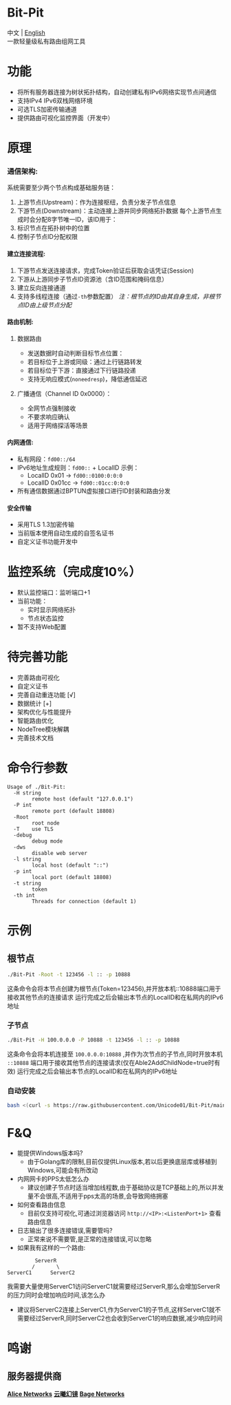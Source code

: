 # Bit-Pit
中文 | [English](https://github.com/Unicode01/Bit-Pit/blob/main/README.md)  
一款轻量级私有路由组网工具  
# 功能
* 将所有服务器连接为树状拓扑结构，自动创建私有IPv6网络实现节点间通信  
* 支持IPv4 IPv6双栈网络环境  
* 可选TLS加密传输通道  
* 提供路由可视化监控界面（开发中）  

# 原理
### 通信架构:
系统需要至少两个节点构成基础服务链：  
1. 上游节点(Upstream)：作为连接枢纽，负责分发子节点信息
2. 下游节点(Downstream)：主动连接上游并同步网络拓扑数据
每个上游节点生成时会分配8字节唯一ID，该ID用于：  
1. 标识节点在拓扑树中的位置  
2. 控制子节点ID分配权限  

#### 建立连接流程:
1. 下游节点发送连接请求，完成Token验证后获取会话凭证(Session)
2. 下游从上游同步子节点ID资源池（含ID范围和掩码信息）
3. 建立反向连接通道
4. 支持多线程连接（通过`-th`参数配置）
*注：根节点的ID由其自身生成，非根节点ID由上级节点分配*

#### 路由机制:
1. 数据路由
    * 发送数据时自动判断目标节点位置：
    * 若目标位于上游或同级：通过上行链路转发
    * 若目标位于下游：直接通过下行链路投递
    * 支持无响应模式(`noneedresp`)，降低通信延迟

2. 广播通信（Channel ID 0x0000）：
    * 全网节点强制接收
    * 不要求响应确认
    * 适用于网络探活等场景

#### 内网通信:
* 私有网段：`fd00::/64`
* IPv6地址生成规则：`fd00::` + LocalID
示例：
  * LocalID 0x01 → `fd00::0100:0:0:0`
  * LocalID 0x01cc → `fd00::01cc:0:0:0`
* 所有通信数据通过BPTUN虚拟接口进行ID封装和路由分发

#### 安全传输
* 采用TLS 1.3加密传输
* 当前版本使用自动生成的自签名证书
* 自定义证书功能开发中

# 监控系统（完成度10%）
* 默认监控端口：监听端口+1
* 当前功能：
  * 实时显示网络拓扑
  * 节点状态监控
* 暂不支持Web配置

# 待完善功能
* 完善路由可视化  
* 自定义证书  
* 完善自动重连功能 [√]  
* 数据统计 [+]  
* 架构优化与性能提升  
* 智能路由优化
* NodeTree模块解耦  
* 完善技术文档  

# 命令行参数
```
Usage of ./Bit-Pit:
  -H string
        remote host (default "127.0.0.1")
  -P int
        remote port (default 18808)
  -Root
        root node
  -T    use TLS
  -debug
        debug mode
  -dws
        disable web server
  -l string
        local host (default "::")
  -p int
        local port (default 18808)
  -t string
        token
  -th int
        Threads for connection (default 1)
```

# 示例
## 根节点
```bash
./Bit-Pit -Root -t 123456 -l :: -p 10888
``` 
这条命令会将本节点创建为根节点(Token=123456),并开放本机::10888端口用于接收其他节点的连接请求
运行完成之后会输出本节点的LocalID和在私网内的IPv6地址
### 子节点
```bash
./Bit-Pit -H 100.0.0.0 -P 10888 -t 123456 -l :: -p 10888
``` 
这条命令会将本机连接至 `100.0.0.0:10888` ,并作为次节点的子节点,同时开放本机 `::10888` 端口用于接收其他节点的连接请求(仅在Able2AddChildNode=true时有效)
运行完成之后会输出本节点的LocalID和在私网内的IPv6地址
### 自动安装
```bash
bash <(curl -s https://raw.githubusercontent.com/Unicode01/Bit-Pit/main/scripts/install.sh)
```

# F&Q
* 能提供Windows版本吗?
  * 由于Golang库的限制,目前仅提供Linux版本,若以后更换底层库或移植到Windows,可能会有所改动
* 内网网卡的PPS太低怎么办
  * 建议创建子节点时适当增加线程数,由于基础协议是TCP基础上的,所以并发量不会很高,不适用于pps太高的场景,会导致网络拥塞
* 如何查看路由信息
  * 目前仅支持可视化,可通过浏览器访问 `http://<IP>:<ListenPort+1>` 查看路由信息
* 日志输出了很多连接错误,需要管吗?
  * 正常来说不需要管,是正常的连接错误,可以忽略
* 如果我有这样的一个路由:   
```
         ServerR  
        /       \  
ServerC1      ServerC2  
```
我需要大量使用ServerC1访问ServerC1就需要经过ServerR,那么会增加ServerR的压力同时会增加响应时间,该怎么办  
  * 建议将ServerC2连接上ServerC1,作为ServerC1的子节点,这样ServerC1就不需要经过ServerR,同时ServerC2也会收到ServerC1的响应数据,减少响应时间

# 鸣谢
## 服务器提供商
**[Alice Networks](https://app.alice.ws/)**
**[云曦幻镜](https://cloud.bffyun.com/)**
**[Bage Networks](https://www.bagevm.com/)**